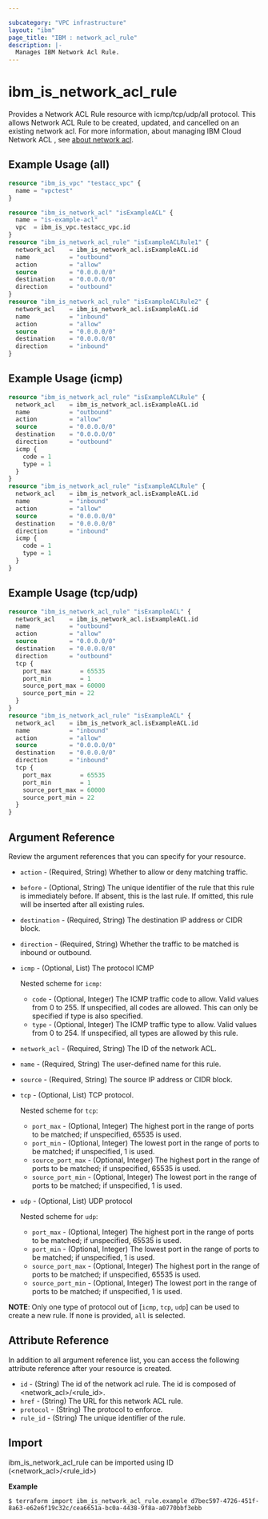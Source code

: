 ```yaml
---

subcategory: "VPC infrastructure"
layout: "ibm"
page_title: "IBM : network_acl_rule"
description: |-
  Manages IBM Network Acl Rule.
---
```


# ibm\_is_network_acl_rule

Provides a Network ACL Rule resource with icmp/tcp/udp/all protocol. This allows Network ACL Rule to be created, updated, and cancelled on an existing network acl. For more information, about managing IBM Cloud Network ACL , see [about network acl](https://cloud.ibm.com/docs/vpc?topic=vpc-using-acls).

## Example Usage (all)

```terraform
resource "ibm_is_vpc" "testacc_vpc" {
  name = "vpctest"
}

resource "ibm_is_network_acl" "isExampleACL" {
  name = "is-example-acl"
  vpc  = ibm_is_vpc.testacc_vpc.id
}  
resource "ibm_is_network_acl_rule" "isExampleACLRule1" {
  network_acl    = ibm_is_network_acl.isExampleACL.id
  name           = "outbound"
  action         = "allow"
  source         = "0.0.0.0/0"
  destination    = "0.0.0.0/0"
  direction      = "outbound"
}
resource "ibm_is_network_acl_rule" "isExampleACLRule2" {
  network_acl    = ibm_is_network_acl.isExampleACL.id
  name           = "inbound"
  action         = "allow"
  source         = "0.0.0.0/0"
  destination    = "0.0.0.0/0"
  direction      = "inbound"
}
```


## Example Usage (icmp)

```terraform
resource "ibm_is_network_acl_rule" "isExampleACLRule" {
  network_acl    = ibm_is_network_acl.isExampleACL.id
  name           = "outbound"
  action         = "allow"
  source         = "0.0.0.0/0"
  destination    = "0.0.0.0/0"
  direction      = "outbound"
  icmp {
    code = 1
    type = 1
  }
}
resource "ibm_is_network_acl_rule" "isExampleACLRule" {
  network_acl    = ibm_is_network_acl.isExampleACL.id
  name           = "inbound"
  action         = "allow"
  source         = "0.0.0.0/0"
  destination    = "0.0.0.0/0"
  direction      = "inbound"
  icmp {
    code = 1
    type = 1
  }
}

```



## Example Usage (tcp/udp)

```terraform
resource "ibm_is_network_acl_rule" "isExampleACL" {
  network_acl    = ibm_is_network_acl.isExampleACL.id
  name           = "outbound"
  action         = "allow"
  source         = "0.0.0.0/0"
  destination    = "0.0.0.0/0"
  direction      = "outbound"
  tcp {
    port_max        = 65535
    port_min        = 1
    source_port_max = 60000
    source_port_min = 22
  }
}
resource "ibm_is_network_acl_rule" "isExampleACL" {
  network_acl    = ibm_is_network_acl.isExampleACL.id
  name           = "inbound"
  action         = "allow"
  source         = "0.0.0.0/0"
  destination    = "0.0.0.0/0"
  direction      = "inbound"
  tcp {
    port_max        = 65535
    port_min        = 1
    source_port_max = 60000
    source_port_min = 22
  }
}
```


## Argument Reference

Review the argument references that you can specify for your resource.

- `action` - (Required, String) Whether to allow or deny matching traffic.
- `before` - (Optional, String) The unique identifier of the rule that this rule is immediately before. If absent, this is the last rule. If omitted, this rule will be inserted after all existing rules.
- `destination` - (Required, String) The destination IP address or CIDR block.
- `direction` - (Required, String) Whether the traffic to be matched is inbound or outbound.
- `icmp` - (Optional, List) The protocol ICMP

  Nested scheme for `icmp`:
  - `code` - (Optional, Integer) The ICMP traffic code to allow. Valid values from 0 to 255. If unspecified, all codes are allowed. This can only be specified if type is also specified.
  - `type` - (Optional, Integer) The ICMP traffic type to allow. Valid values from 0 to 254. If unspecified, all types are allowed by this rule.
- `network_acl` - (Required, String) The ID of the network ACL.
- `name` - (Required, String) The user-defined name for this rule.
- `source` - (Required, String) The source IP address or CIDR block.
- `tcp` - (Optional, List) TCP protocol.

  Nested scheme for `tcp`:
  - `port_max` - (Optional, Integer) The highest port in the range of ports to be matched; if unspecified, 65535 is used.
  - `port_min` - (Optional, Integer) The lowest port in the range of ports to be matched; if unspecified, 1 is used.
  - `source_port_max` - (Optional, Integer) The highest port in the range of ports to be matched; if unspecified, 65535 is used.
  - `source_port_min` - (Optional, Integer) The lowest port in the range of ports to be matched; if unspecified, 1 is used.
- `udp` - (Optional, List) UDP protocol

  Nested scheme for `udp`:
  - `port_max` - (Optional, Integer) The highest port in the range of ports to be matched; if unspecified, 65535 is used.
  - `port_min` - (Optional, Integer) The lowest port in the range of ports to be matched; if unspecified, 1 is used.
  - `source_port_max` - (Optional, Integer) The highest port in the range of ports to be matched; if unspecified, 65535 is used.
  - `source_port_min` - (Optional, Integer) The lowest port in the range of ports to be matched; if unspecified, 1 is used.

**NOTE**: Only one type of protocol out of [`icmp`, `tcp`, `udp`] can be used to create a new rule. If none is provided, `all` is selected.

## Attribute Reference

In addition to all argument reference list, you can access the following attribute reference after your resource is created.

- `id` - (String) The id of the network acl rule. The id is composed of \<network_acl\>/\<rule_id\>.
- `href` - (String) The URL for this network ACL rule.
- `protocol` - (String) The protocol to enforce.
- `rule_id` - (String) The unique identifier of the rule.


## Import

ibm_is_network_acl_rule can be imported using ID (\<network_acl\>/\<rule_id\>)

**Example**

```
$ terraform import ibm_is_network_acl_rule.example d7bec597-4726-451f-8a63-e62e6f19c32c/cea6651a-bc0a-4438-9f8a-a0770bbf3ebb
```
 